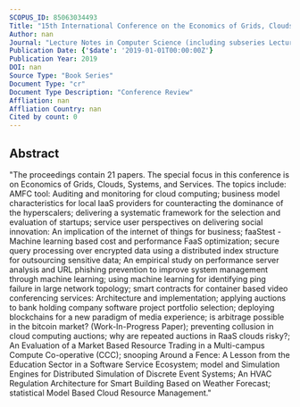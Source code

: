 ```yaml
---
SCOPUS_ID: 85063034493
Title: "15th International Conference on the Economics of Grids, Clouds, Systems, and Services, GECON 2018"
Author: nan
Journal: "Lecture Notes in Computer Science (including subseries Lecture Notes in Artificial Intelligence and Lecture Notes in Bioinformatics)"
Publication Date: {'$date': '2019-01-01T00:00:00Z'}
Publication Year: 2019
DOI: nan
Source Type: "Book Series"
Document Type: "cr"
Document Type Description: "Conference Review"
Affliation: nan
Affliation Country: nan
Cited by count: 0
---
```


## Abstract
"The proceedings contain 21 papers. The special focus in this conference is on Economics of Grids, Clouds, Systems, and Services. The topics include: AMFC tool: Auditing and monitoring for cloud computing; business model characteristics for local IaaS providers for counteracting the dominance of the hyperscalers; delivering a systematic framework for the selection and evaluation of startups; service user perspectives on delivering social innovation: An implication of the internet of things for business; faaStest - Machine learning based cost and performance FaaS optimization; secure query processing over encrypted data using a distributed index structure for outsourcing sensitive data; An empirical study on performance server analysis and URL phishing prevention to improve system management through machine learning; using machine learning for identifying ping failure in large network topology; smart contracts for container based video conferencing services: Architecture and implementation; applying auctions to bank holding company software project portfolio selection; deploying blockchains for a new paradigm of media experience; is arbitrage possible in the bitcoin market? (Work-In-Progress Paper); preventing collusion in cloud computing auctions; why are repeated auctions in RaaS clouds risky?; An Evaluation of a Market Based Resource Trading in a Multi-campus Compute Co-operative (CCC); snooping Around a Fence: A Lesson from the Education Sector in a Software Service Ecosystem; model and Simulation Engines for Distributed Simulation of Discrete Event Systems; An HVAC Regulation Architecture for Smart Building Based on Weather Forecast; statistical Model Based Cloud Resource Management."
